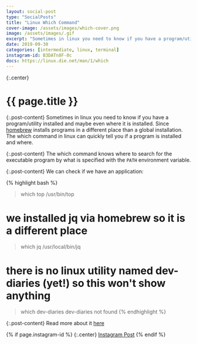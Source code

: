 ```yaml
---
layout: social-post
type: "SocialPosts"
title: "Linux Which Command"
cover-image: /assets/images/which-cover.png
image: /assets/images/.gif
excerpt: "Sometimes in linux you need to know if you have a program/utility installed and maybe even where it is installed."
date: 2019-09-30
categories: [intermediate, linux, terminal]
instagram-id: B3DATn8F-0c
docs: https://linux.die.net/man/1/which
---
```

{:.center}
# {{ page.title }}

{:.post-content}
Sometimes in linux you need to know if you have a program/utility installed and
maybe even where it is installed. Since [homebrew](/social-posts/homebrew-introduction/) installs programs in a different
place than a global installation. The which command in linux can quickly tell
you if a program is installed and where.

{:.post-content}
The which command knows where to search for the executable program by what is specified
with the `PATH` environment variable.

{:.post-content}
We can check if we have an application:

{% highlight bash %}
> which top
/usr/bin/top

# we installed jq via homebrew so it is a different place
> which jq
/usr/local/bin/jq

# there is no linux utility named dev-diaries (yet!) so this won't show anything
> which dev-diaries
dev-diaries not found
{% endhighlight %}

{:.post-content}
Read more about it <a href="{{page.docs}}" target="_blank">here</a>

{% if page.instagram-id %}
{:.center}
<a class="insta-link" href="https://www.instagram.com/p/{{page.instagram-id}}" target="_blank">Instagram Post</a>
{% endif %}
